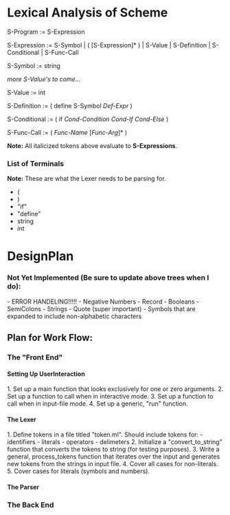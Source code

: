 
<h1>Lexical Analysis of Scheme</h1>

S-Program := S-Expression

S-Expression := S-Symbol | ( [S-Expression]* ) | S-Value | S-Definition | S-Conditional | S-Func-Call

S-Symbol := string

*more S-Value's to come...*

S-Value := int

S-Definition := ( define S-Symbol *Def-Expr* )

S-Conditional := ( if *Cond-Condition* *Cond-If* *Cond-Else* )

S-Func-Call := ( *Func-Name* [*Func-Arg*]* )

**Note:** All italicized tokens above evaluate to **S-Expressions**.

<h3> List of Terminals </h3>

**Note:** These are what the Lexer needs to be parsing for.
- (
- )
- "if"
- "define"
- string
- int

<h1>DesignPlan</h1>

<h3>Not Yet Implemented (Be sure to update above trees when I do):</h3>
- ERROR HANDELING!!!!!
- Negative Numbers
- Record
- Booleans
- SemiColons
- Strings
- Quote (super important)
- Symbols that are expanded to include non-alphabetic characters

<h2>Plan for Work Flow:</h2>

<h3>The "Front End"</h3>

<h4>Setting Up UserInteraction</h4>
1. Set up a main function that looks exclusively for one or zero arguments.
2. Set up a function to call when in interactive mode.
3. Set up a function to call when in input-file mode.
4. Set up a generic, "run" function.

<h4>The Lexer</h4>
1. Define tokens in a file titled "token.ml".  Should include tokens for:
- identifiers
- literals
- operators
- delimeters
2. Initialize a "convert_to_string" function that converts the tokens to 
	string (for testing purposes). 
3. Write a general, process_tokens function that iterates over the input and generates 
	new tokens from the strings in input file.
4. Cover all cases for non-literals.
5. Cover cases for literals (symbols and numbers).

<h4>The Parser</h4>

<h3>The Back End</h3>
